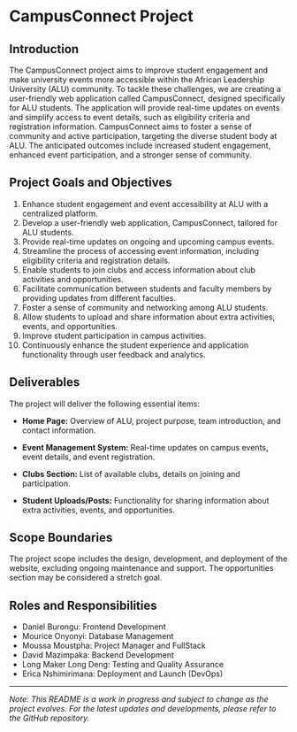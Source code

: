 # CampusConnect Project

## Introduction

The CampusConnect project aims to improve student engagement and make university events more accessible within the African Leadership University (ALU) community. To tackle these challenges, we are creating a user-friendly web application called CampusConnect, designed specifically for ALU students. The application will provide real-time updates on events and simplify access to event details, such as eligibility criteria and registration information. CampusConnect aims to foster a sense of community and active participation, targeting the diverse student body at ALU. The anticipated outcomes include increased student engagement, enhanced event participation, and a stronger sense of community.

## Project Goals and Objectives

1. Enhance student engagement and event accessibility at ALU with a centralized platform.
2. Develop a user-friendly web application, CampusConnect, tailored for ALU students.
3. Provide real-time updates on ongoing and upcoming campus events.
4. Streamline the process of accessing event information, including eligibility criteria and registration details.
5. Enable students to join clubs and access information about club activities and opportunities.
6. Facilitate communication between students and faculty members by providing updates from different faculties.
7. Foster a sense of community and networking among ALU students.
8. Allow students to upload and share information about extra activities, events, and opportunities.
9. Improve student participation in campus activities.
10. Continuously enhance the student experience and application functionality through user feedback and analytics.

## Deliverables

The project will deliver the following essential items:

- **Home Page:** Overview of ALU, project purpose, team introduction, and contact information.

- **Event Management System:** Real-time updates on campus events, event details, and event registration.

- **Clubs Section:** List of available clubs, details on joining and participation.

- **Student Uploads/Posts:** Functionality for sharing information about extra activities, events, and opportunities.

## Scope Boundaries

The project scope includes the design, development, and deployment of the website, excluding ongoing maintenance and support. The opportunities section may be considered a stretch goal.

## Roles and Responsibilities

- Daniel Burongu: Frontend Development
- Mourice Onyonyi: Database Management
- Moussa Moustpha: Project Manager and FullStack
- David Mazimpaka: Backend Development
- Long Maker Long Deng: Testing and Quality Assurance
- Erica Nshimirimana: Deployment and Launch (DevOps)

---

*Note: This README is a work in progress and subject to change as the project evolves. For the latest updates and developments, please refer to the GitHub repository.*
